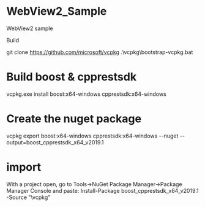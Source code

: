 # WebView2_Sample
WebView2 sample

Build

git clone https://github.com/microsoft/vcpkg
.\vcpkg\bootstrap-vcpkg.bat
# Build boost & cpprestsdk
vcpkg.exe install boost:x64-windows cpprestsdk:x64-windows
# Create the nuget package
vcpkg export boost:x64-windows cpprestsdk:x64-windows --nuget --output=boost_cpprestsdk_x64_v2019.1
# import
With a project open, go to Tools->NuGet Package Manager->Package Manager Console and paste:
Install-Package boost_cpprestsdk_x64_v2019.1 -Source "<path>\vcpkg"
